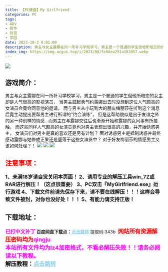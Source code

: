 ```yaml
---
title: 【PC硬盘】My Girlfriend
categories: PC
tags:
- ADV
- 拔作
- 后宫
- 学园
date: 2023-10-2 0:01:00
description: 男主与女主露娜在同一所补习学校学习，男主是一个普通的学生但他所暗恋的女主却是人气很高的影视演员，当男主鼓起勇气约露娜出去时没想到这位人气颇高的女演员会竟会同意他的邀请，而与男主从小玩到大的朋友梅丽莎在听到这个消息后竟主动提出要帮男主进行所谓的”约会演练”，
index_img: https://img.acgus.top/i/2023/08/5c0dea291a102857.webp
---
```

![](https://img.acgus.top/i/2023/08/5c0dea291a102857.webp)
## 游戏简介：
男主与女主露娜在同一所补习学校学习，男主是一个普通的学生但他所暗恋的女主却是人气很高的影视演员，
当男主鼓起勇气约露娜出去时没想到这位人气颇高的女演员会竟会同意他的邀请，
而与男主从小玩到大的朋友梅丽莎在听到这个消息后竟主动提出要帮男主进行所谓的”约会演练”，
但是这帮助貌似是出于友谊之外的另一种别样的情感…而男主在与露娜交往后也渐渐开始和露娜的女同事有所接触，
而这些同样人气颇高的女演员竟也对男主表现出很高的兴趣，并开始诱惑男主，
女演员们对男主是真的喜欢还是另有计划？
面对诱惑男主是抵制诱惑并最终感动露娜与她修成正果还是堕落于这些女演员中？
对于好友梅丽莎的情感男主又该如何处理？！
![](https://img.acgus.top/i/2023/08/15d6b20464102910.webp)
![](https://img.acgus.top/i/2023/08/d9cac1dea0102905.webp)
![](https://img.acgus.top/i/2023/08/e417babfa1102901.webp)





## <font color=#FF0000 >注意事项：</font>
<font size=3><b>1、未满18岁请自觉关闭本页面！
2、请用专业的解压工具win_7Z或RAR进行解压！（这点很重要）
3、PC双击『MyGirlfriend.exe』运行游戏
4、下载文件前请先保存下来，请不要在线解压！！！这样会导致文件被封，对你也没好处！！！
5、有能力请支持正版！</b></font>

## 下载地址：
<font color=#FF00FF size=3><b>已打中文补丁</b></font>
<b>百度网盘下载点：</b><a href="https://pan.baidu.com/s/1K0JeOTiPJzQywFE3f0VfsA?pwd=343b" style="color: #87CEEB;"><b>点击跳转</b></a> 提取码:343b
<a style="padding: 0" href="https://post.qingju.org/AD/"><img style="max-width:100%" src="https://img.acgus.top/i/2024/07/478f689b8021d8d499ab43d21acf137a.gif" alt=""></a>
<b><font color=#FF0000 size=4>网站所有资源解压密码均为</b></font><b><font color=#FF00FF size=4>qingju</font><font color=#FF0000 ></font></b><br><b><font color=#FF00FF size=4>本站所有文件均为lz4加密格式，不看必解压失败！！请务必阅读以下教程。</b></font><br><b><font color=#000 size=4>解压教程：</b><a href="https://post.qingju.org/tutorial/000/" style="color: #87CEEB;"><b>点击跳转</b></a>
